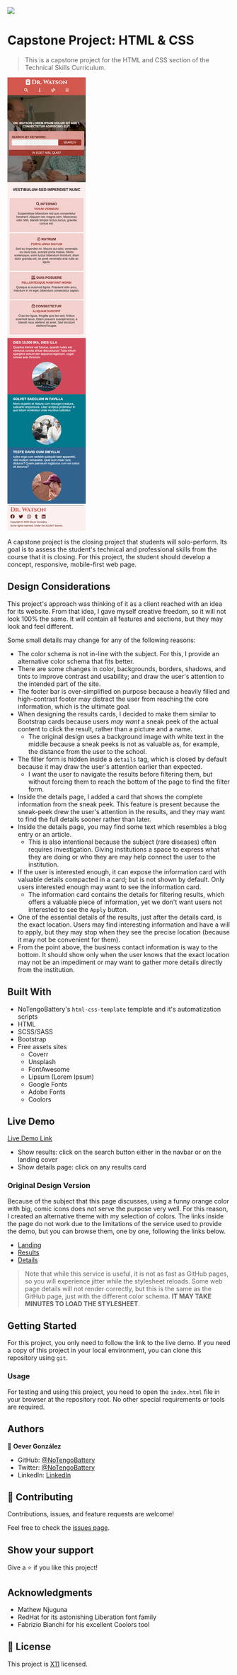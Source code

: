 ![](https://img.shields.io/badge/Microverse-blueviolet)

# Capstone Project: HTML & CSS

> This is a capstone project for the HTML and CSS section of the Technical Skills Curriculum.

![screenshot](./assets/screenshots/project-iphone5.png)

A capstone project is the closing project that students will solo-perform. Its goal is to assess the student's technical and professional skills from the course that it is closing. For this project, the student should develop a concept, responsive, mobile-first web page.

## Design Considerations

This project's approach was thinking of it as a client reached with an idea for its website. From that idea, I gave myself creative freedom, so it will not look 100% the same. It will contain all features and sections, but they may look and feel different.

Some small details may change for any of the following reasons:
- The color schema is not in-line with the subject. For this, I provide an alternative color schema that fits better.
- There are some changes in color, backgrounds, borders, shadows, and tints to improve contrast and usability; and draw the user's attention to the intended part of the site.
- The footer bar is over-simplified on purpose because a heavily filled and high-contrast footer may distract the user from reaching the core information, which is the ultimate goal.
- When designing the results cards, I decided to make them similar to Bootstrap cards because users *may want* a sneak peek of the actual content to click the result, rather than a picture and a name.
  - The original design uses a background image with white text in the middle because a sneak peeks is not as valuable as, for example, the distance from the user to the school.
- The filter form is hidden inside a `details` tag, which is closed by default because it may draw the user's attention earlier than expected.
  - I want the user to navigate the results before filtering them, but without forcing them to reach the bottom of the page to find the filter form.
- Inside the details page, I added a card that shows the complete information from the sneak peek. This feature is present because the sneak-peek drew the user's attention in the results, and they may want to find the full details sooner rather than later.
- Inside the details page, you may find some text which resembles a blog entry or an article.
  - This is also intentional because the subject (rare diseases) often requires investigation. Giving institutions a space to express what they are doing or who they are may help connect the user to the institution.
- If the user is interested enough, it can expose the information card with valuable details compacted in a card; but is not shown by default. Only users interested enough may want to see the information card.
  - The information card contains the details for filtering results, which offers a valuable piece of information, yet we don't want users not interested to see the `Apply` button.
- One of the essential details of the results, just after the details card, is the exact location. Users may find interesting information and have a will to apply, but they may stop when they see the precise location (because it may not be convenient for them).
- From the point above, the business contact information is way to the bottom. It should show only when the user knows that the exact location may not be an impediment or may want to gather more details directly from the institution.

## Built With

- NoTengoBattery's `html-css-template` template and it's automatization scripts
- HTML
- SCSS/SASS
- Bootstrap
- Free assets sites
  - Coverr
  - Unsplash
  - FontAwesome
  - Lipsum (Lorem Ipsum)
  - Google Fonts
  - Adobe Fonts
  - Coolors

## Live Demo

[Live Demo Link](https://notengobattery.github.io/capstone-html/)

- Show results: click on the search button either in the navbar or on the landing cover
- Show details page: click on any results card

### Original Design Version

Because of the subject that this page discusses, using a funny orange color with big, comic icons does not serve the purpose very well. For this reason, I created an alternative theme with my selection of colors. The links inside the page do not work due to the limitations of the service used to provide the demo, but you can browse them, one by one, following the links below.

- [Landing](https://htmlpreview.github.io/?https://github.com/NoTengoBattery/capstone-html/blob/original-design/index.html)
- [Results](https://htmlpreview.github.io/?https://github.com/NoTengoBattery/capstone-html/blob/original-design/src/html/results.html)
- [Details](https://htmlpreview.github.io/?https://github.com/NoTengoBattery/capstone-html/blob/original-design/src/html/detail.html)

> Note that while this service is useful, it is not as fast as GitHub pages, so you will experience jitter while the stylesheet reloads. Some web page details will not render correctly, but this is the same as the GitHub page, just with the different color schema. **IT MAY TAKE MINUTES TO LOAD THE STYLESHEET**.

## Getting Started

For this project, you only need to follow the link to the live demo. If you need a copy of this project in your local environment, you can clone this repository using `git`.

### Usage

For testing and using this project, you need to open the `index.html` file in your browser at the repository root. No other special requirements or tools are required.

## Authors

👤 **Oever González**

- GitHub: [@NoTengoBattery](https://github.com/NoTengoBattery)
- Twitter: [@NoTengoBattery](https://twitter.com/NoTengoBattery)
- LinkedIn: [LinkedIn](https://linkedin.com/in/NoTengoBattery)

## 🤝 Contributing

Contributions, issues, and feature requests are welcome!

Feel free to check the [issues page](https://github.com/NoTengoBattery/capstone-html/issues).

## Show your support

Give a ⭐️ if you like this project!

## Acknowledgments

- Mathew Njuguna
- RedHat for its astonishing Liberation font family
- Fabrizio Bianchi for his excellent Coolors tool

## 📝 License

This project is [X11](https://spdx.org/licenses/X11.html) licensed.
